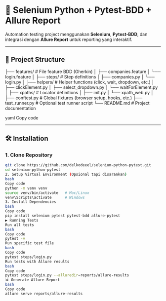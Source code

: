 # 🚀 Selenium Python + Pytest-BDD + Allure Report

Automation testing project menggunakan **Selenium**, **Pytest-BDD**, dan integrasi dengan **Allure Report** untuk reporting yang interaktif.

---

## 📂 Project Structure

├── features/ # File feature BDD (Gherkin)
│ ├── companies.feature
│ └── login.feature
│
├── steps/ # Step definitions
│ ├── companies.py
│ └── login.py
│
├── helpers/ # Helper functions (click, wait, dropdown, etc.)
│ ├── clickElement.py
│ ├── select_dropdown.py
│ └── waitForElement.py
│
├── xpaths/ # Locator definitions
│ ├── init.py
│ └── xpath_web.py
│
├── conftest.py # Global fixtures (browser setup, hooks, etc.)
├── test_runner.py # Optional test runner script
└── README.md # Project documentation

yaml
Copy code

---

## 🛠️ Installation

### 1. Clone Repository
```bash
git clone https://github.com/delkodeeel/selenium-python-pytest.git
cd selenium-python-pytest
2. Setup Virtual Environment (Opsional tapi disarankan)
bash
Copy code
python -m venv venv
source venv/bin/activate   # Mac/Linux
venv\Scripts\activate      # Windows
3. Install Dependencies
bash
Copy code
pip install selenium pytest pytest-bdd allure-pytest
▶️ Running Tests
Run all tests
bash
Copy code
pytest -v
Run specific test file
bash
Copy code
pytest steps/login.py
Run tests with Allure results
bash
Copy code
pytest steps/login.py --alluredir=reports/allure-results
📊 Generate Allure Report
bash
Copy code
allure serve reports/allure-results
